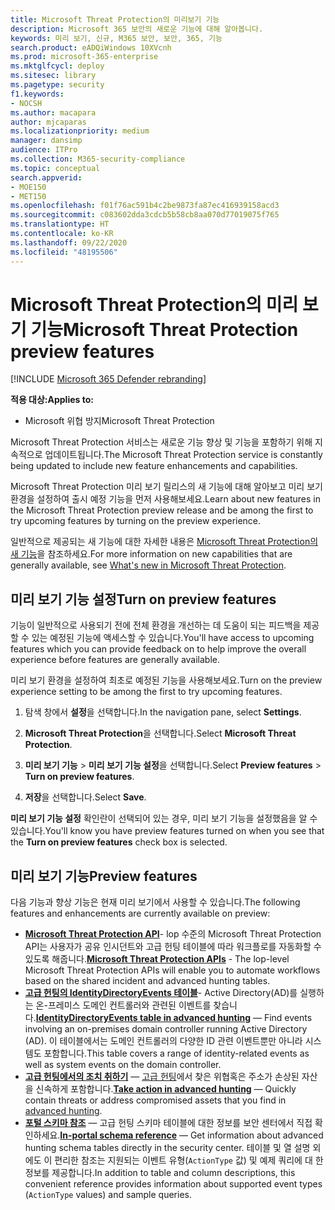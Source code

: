 ```yaml
---
title: Microsoft Threat Protection의 미리보기 기능
description: Microsoft 365 보안의 새로운 기능에 대해 알아봅니다.
keywords: 미리 보기, 신규, M365 보안, 보안, 365, 기능
search.product: eADQiWindows 10XVcnh
ms.prod: microsoft-365-enterprise
ms.mktglfcycl: deploy
ms.sitesec: library
ms.pagetype: security
f1.keywords:
- NOCSH
ms.author: macapara
author: mjcaparas
ms.localizationpriority: medium
manager: dansimp
audience: ITPro
ms.collection: M365-security-compliance
ms.topic: conceptual
search.appverid:
- MOE150
- MET150
ms.openlocfilehash: f01f76ac591b4c2be9873fa87ec416939158acd3
ms.sourcegitcommit: c083602dda3cdcb5b58cb8aa070d77019075f765
ms.translationtype: HT
ms.contentlocale: ko-KR
ms.lasthandoff: 09/22/2020
ms.locfileid: "48195506"
---
```

# <a name="microsoft-threat-protection-preview-features"></a><span data-ttu-id="00969-104">Microsoft Threat Protection의 미리 보기 기능</span><span class="sxs-lookup"><span data-stu-id="00969-104">Microsoft Threat Protection preview features</span></span>

[!INCLUDE [Microsoft 365 Defender rebranding](../includes/microsoft-defender.md)]


<span data-ttu-id="00969-105">**적용 대상:**</span><span class="sxs-lookup"><span data-stu-id="00969-105">**Applies to:**</span></span>
- <span data-ttu-id="00969-106">Microsoft 위협 방지</span><span class="sxs-lookup"><span data-stu-id="00969-106">Microsoft Threat Protection</span></span>


<span data-ttu-id="00969-107">Microsoft Threat Protection 서비스는 새로운 기능 향상 및 기능을 포함하기 위해 지속적으로 업데이트됩니다.</span><span class="sxs-lookup"><span data-stu-id="00969-107">The Microsoft Threat Protection service is constantly being updated to include new feature enhancements and capabilities.</span></span>

<span data-ttu-id="00969-108">Microsoft Threat Protection 미리 보기 릴리스의 새 기능에 대해 알아보고 미리 보기 환경을 설정하여 출시 예정 기능을 먼저 사용해보세요.</span><span class="sxs-lookup"><span data-stu-id="00969-108">Learn about new features in the Microsoft Threat Protection preview release and be among the first to try upcoming features by turning on the preview experience.</span></span>

<span data-ttu-id="00969-109">일반적으로 제공되는 새 기능에 대한 자세한 내용은 [Microsoft Threat Protection의 새 기능](whats-new.md)을 참조하세요.</span><span class="sxs-lookup"><span data-stu-id="00969-109">For more information on new capabilities that are generally available, see [What's new in Microsoft Threat Protection](whats-new.md).</span></span>

## <a name="turn-on-preview-features"></a><span data-ttu-id="00969-110">미리 보기 기능 설정</span><span class="sxs-lookup"><span data-stu-id="00969-110">Turn on preview features</span></span>
<span data-ttu-id="00969-111">기능이 일반적으로 사용되기 전에 전체 환경을 개선하는 데 도움이 되는 피드백을 제공할 수 있는 예정된 기능에 액세스할 수 있습니다.</span><span class="sxs-lookup"><span data-stu-id="00969-111">You'll have access to upcoming features which you can provide feedback on to help improve the overall experience before features are generally available.</span></span>

<span data-ttu-id="00969-112">미리 보기 환경을 설정하여 최초로 예정된 기능을 사용해보세요.</span><span class="sxs-lookup"><span data-stu-id="00969-112">Turn on the preview experience setting to be among the first to try upcoming features.</span></span>

1. <span data-ttu-id="00969-113">탐색 창에서 **설정**을 선택합니다.</span><span class="sxs-lookup"><span data-stu-id="00969-113">In the navigation pane, select **Settings**.</span></span>

2. <span data-ttu-id="00969-114">**Microsoft Threat Protection**을 선택합니다.</span><span class="sxs-lookup"><span data-stu-id="00969-114">Select **Microsoft Threat Protection**.</span></span>


3. <span data-ttu-id="00969-115">**미리 보기 기능** > **미리 보기 기능 설정**을 선택합니다.</span><span class="sxs-lookup"><span data-stu-id="00969-115">Select **Preview features** > **Turn on preview features**.</span></span> 

3. <span data-ttu-id="00969-116">**저장**을 선택합니다.</span><span class="sxs-lookup"><span data-stu-id="00969-116">Select **Save**.</span></span>

<span data-ttu-id="00969-117">**미리 보기 기능 설정** 확인란이 선택되어 있는 경우, 미리 보기 기능을 설정했음을 알 수 있습니다.</span><span class="sxs-lookup"><span data-stu-id="00969-117">You'll know you have preview features turned on when you see that the **Turn on preview features** check box is selected.</span></span> 

## <a name="preview-features"></a><span data-ttu-id="00969-118">미리 보기 기능</span><span class="sxs-lookup"><span data-stu-id="00969-118">Preview features</span></span>
<span data-ttu-id="00969-119">다음 기능과 향상 기능은 현재 미리 보기에서 사용할 수 있습니다.</span><span class="sxs-lookup"><span data-stu-id="00969-119">The following features and enhancements are currently available on preview:</span></span>

- <span data-ttu-id="00969-120">**[Microsoft Threat Protection API](api-overview.md)**- lop 수준의 Microsoft Threat Protection API는 사용자가 공유 인시던트와 고급 헌팅 테이블에 따라 워크플로를 자동화할 수 있도록 해줍니다.</span><span class="sxs-lookup"><span data-stu-id="00969-120">**[Microsoft Threat Protection APIs](api-overview.md)** - The lop-level Microsoft Threat Protection APIs will enable you to automate workflows based on the shared incident and advanced hunting tables.</span></span> 
- <span data-ttu-id="00969-121">**[고급 헌팅의 IdentityDirectoryEvents 테이블](advanced-hunting-identitydirectoryevents-table.md)**- Active Directory(AD)를 실행하는 온-프레미스 도메인 컨트롤러와 관련된 이벤트를 찾습니다.</span><span class="sxs-lookup"><span data-stu-id="00969-121">**[IdentityDirectoryEvents table in advanced hunting](advanced-hunting-identitydirectoryevents-table.md)** — Find events involving an on-premises domain controller running Active Directory (AD).</span></span> <span data-ttu-id="00969-122">이 테이블에서는 도메인 컨트롤러의 다양한 ID 관련 이벤트뿐만 아니라 시스템도 포함합니다.</span><span class="sxs-lookup"><span data-stu-id="00969-122">This table covers a range of identity-related events as well as system events on the domain controller.</span></span>
- <span data-ttu-id="00969-123">**[고급 헌팅에서의 조치 취하기](advanced-hunting-take-action.md)** — [고급 헌팅](advanced-hunting-overview.md)에서 찾은 위협혹은 주소가 손상된 자산을 신속하게 포함합니다.</span><span class="sxs-lookup"><span data-stu-id="00969-123">**[Take action in advanced hunting](advanced-hunting-take-action.md)** — Quickly contain threats or address compromised assets that you find in [advanced hunting](advanced-hunting-overview.md).</span></span>
- <span data-ttu-id="00969-124">**[포털 스키마 참조](advanced-hunting-schema-tables.md#get-schema-information-in-the-security-center)** — 고급 헌팅 스키마 테이블에 대한 정보를 보안 센터에서 직접 확인하세요.</span><span class="sxs-lookup"><span data-stu-id="00969-124">**[In-portal schema reference](advanced-hunting-schema-tables.md#get-schema-information-in-the-security-center)** — Get information about advanced hunting schema tables directly in the security center.</span></span> <span data-ttu-id="00969-125">테이블 및 열 설명 외에도 이 편리한 참조는 지원되는 이벤트 유형(`ActionType` 값) 및 예제 쿼리에 대 한 정보를 제공합니다.</span><span class="sxs-lookup"><span data-stu-id="00969-125">In addition to table and column descriptions, this convenient reference provides information about supported event types (`ActionType` values) and sample queries.</span></span>

